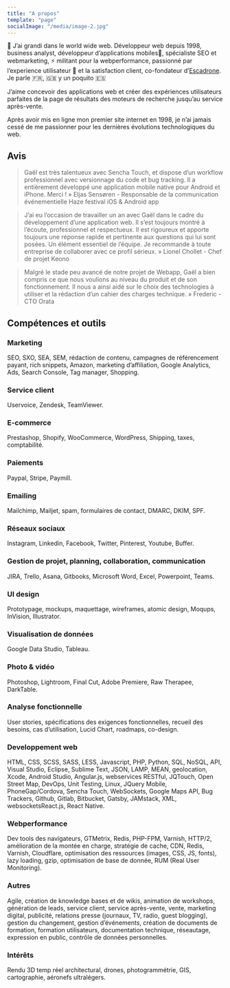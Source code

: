 ```yaml
---
title: "A propos"
template: "page"
socialImage: "/media/image-2.jpg"
---
```


👋  J’ai grandi dans le world wide web. Développeur web depuis 1998, business analyst, développeur d’applications mobiles📱, spécialiste SEO et webmarketing, ⚡ militant pour la webperformance, passionné par l’experience utilisateur 👤 et la satisfaction client, co-fondateur d’[Escadrone](https://escadrone.com/). Je parle 🇫🇷, 🇬🇧 y un poquito 🇪🇸

J’aime concevoir des applications web et créer des expériences utilisateurs parfaites de la page de résultats des moteurs de recherche jusqu’au service après-vente.

Après avoir mis en ligne mon premier site internet en 1998, je n’ai jamais cessé de me passionner pour les dernières évolutions technologiques du web.

## Avis
>Gaël est très talentueux avec Sencha Touch, et dispose d’un workflow professionnel avec versionnage du code et bug tracking. Il a entièrement développé une application mobile native pour Android et iPhone. Merci ! »
Eljas Sensøren - Responsable de la communication événementielle
Haze festival iOS & Android app

>J’ai eu l’occasion de travailler un an avec Gaël dans le cadre du développement d’une application web. Il s’est toujours montré à l’écoute, professionnel et respectueux. Il est rigoureux et apporte toujours une réponse rapide et pertinente aux questions qui lui sont posées. Un élément essentiel de l’équipe. Je recommande à toute entreprise de collaborer avec ce profil sérieux. »
Lionel Chollet - Chef de projet
Keono

>Malgré le stade peu avancé de notre projet de Webapp, Gaël a bien compris ce que nous voulions au niveau du produit et de son fonctionnement. Il nous a ainsi aidé sur le choix des technologies à utiliser et la rédaction d’un cahier des charges technique. »
Frederic - CTO
Orata


## Compétences et outils
### Marketing
SEO, SXO, SEA, SEM, rédaction de contenu, campagnes de référencement payant, rich snippets, Amazon, marketing d’affiliation, Google Analytics, Ads, Search Console, Tag manager, Shopping.

### Service client
Uservoice, Zendesk, TeamViewer.

### E-commerce
Prestashop, Shopify, WooCommerce, WordPress, Shipping, taxes, comptabilité.

### Paiements
Paypal, Stripe, Paymill.

### Emailing
Mailchimp, Mailjet, spam, formulaires de contact, DMARC, DKIM, SPF.

### Réseaux sociaux
Instagram, Linkedin, Facebook, Twitter, Pinterest, Youtube, Buffer.

### Gestion de projet, planning, collaboration, communication
JIRA, Trello, Asana, Gitbooks, Microsoft Word, Excel, Powerpoint, Teams.

### UI design
Prototypage, mockups, maquettage, wireframes, atomic design, Moqups, InVision, Illustrator.

### Visualisation de données
Google Data Studio, Tableau.

### Photo & vidéo
Photoshop, Lightroom, Final Cut, Adobe Premiere, Raw Therapee, DarkTable.

### Analyse fonctionnelle
User stories, spécifications des exigences fonctionnelles, recueil des besoins, cas d’utilisation, Lucid Chart, roadmaps, co-design.

### Developpement web
HTML, CSS, SCSS, SASS, LESS, Javascript, PHP, Python, SQL, NoSQL, API, Visual Studio, Eclipse, Sublime Text, JSON, LAMP, MEAN, geolocation, Xcode, Android Studio, Angular.js, webservices RESTful, JQTouch, Open Street Map, DevOps, Unit Testing, Linux, JQuery Mobile, PhoneGap/Cordova, Sencha Touch, WebSockets, Google Maps API, Bug Trackers, Github, Gitlab, Bitbucket, Gatsby, JAMstack, XML, websocketsReact.js, React Native.

### Webperformance
Dev tools des navigateurs, GTMetrix, Redis, PHP-FPM, Varnish, HTTP/2, amélioration de la montée en charge, stratégie de cache, CDN, Redis, Varnish, Cloudflare, optimisation des ressources (images, CSS, JS, fonts), lazy loading, gzip, optimisation de base de donnée, RUM (Real User Monitoring).

### Autres
Agile, création de knowledge bases et de wikis, animation de workshops, génération de leads, service client, service après-vente, vente, marketing digital, publicité, relations presse (journaux, TV, radio, guest blogging), gestion du changement, gestion d’événements, création de documents de formation, formation utilisateurs, documentation technique, réseautage, expression en public, contrôle de données personnelles.

### Intérêts
Rendu 3D temp réel architectural, drones, photogrammétrie, GIS, cartographie, aéronefs ultralégers.
